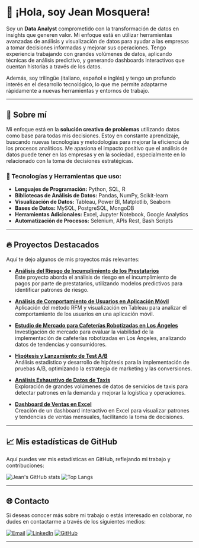 # 👋 ¡Hola, soy Jean Mosquera!

Soy un **Data Analyst** comprometido con la transformación de datos en insights que generen valor. Mi enfoque está en utilizar herramientas avanzadas de análisis y visualización de datos para ayudar a las empresas a tomar decisiones informadas y mejorar sus operaciones. Tengo experiencia trabajando con grandes volúmenes de datos, aplicando técnicas de análisis predictivo, y generando dashboards interactivos que cuentan historias a través de los datos.

Además, soy trilingüe (italiano, español e inglés) y tengo un profundo interés en el desarrollo tecnológico, lo que me permite adaptarme rápidamente a nuevas herramientas y entornos de trabajo.

---

## 🚀 Sobre mí

Mi enfoque está en la **solución creativa de problemas** utilizando datos como base para todas mis decisiones. Estoy en constante aprendizaje, buscando nuevas tecnologías y metodologías para mejorar la eficiencia de los procesos analíticos. Me apasiona el impacto positivo que el análisis de datos puede tener en las empresas y en la sociedad, especialmente en lo relacionado con la toma de decisiones estratégicas.

### 🌟 Tecnologías y Herramientas que uso:
- **Lenguajes de Programación:** Python, SQL, R
- **Bibliotecas de Análisis de Datos:** Pandas, NumPy, Scikit-learn
- **Visualización de Datos:** Tableau, Power BI, Matplotlib, Seaborn
- **Bases de Datos:** MySQL, PostgreSQL, MongoDB
- **Herramientas Adicionales:** Excel, Jupyter Notebook, Google Analytics
- **Automatización de Procesos:** Selenium, APIs Rest, Bash Scripts

---

## 🔥 Proyectos Destacados

Aquí te dejo algunos de mis proyectos más relevantes:

- **[Análisis del Riesgo de Incumplimiento de los Prestatarios](https://github.com/janki0196/-An-lisis-del-riesgo-de-incumplimiento-de-los-prestatarios)**  
  Este proyecto aborda el análisis de riesgo en el incumplimiento de pagos por parte de prestatarios, utilizando modelos predictivos para identificar patrones de riesgo.

- **[Análisis de Comportamiento de Usuarios en Aplicación Móvil](https://github.com/janki0196/An-lisis-de-Comportamiento-de-Usuarios-en-Aplicaci-n-M-vil)**  
  Aplicación del método RFM y visualización en Tableau para analizar el comportamiento de los usuarios en una aplicación móvil.

- **[Estudio de Mercado para Cafeterías Robotizadas en Los Ángeles](https://github.com/janki0196/Estudio-de-Mercado-para-Caf-Robotizado-en-Los-ngeles)**  
  Investigación de mercado para evaluar la viabilidad de la implementación de cafeterías robotizadas en Los Ángeles, analizando datos de tendencias y consumidores.

- **[Hipótesis y Lanzamiento de Test A/B](https://github.com/janki0196/-hip-tesis-lanzar-un-test-A-B)**  
  Análisis estadístico y desarrollo de hipótesis para la implementación de pruebas A/B, optimizando la estrategia de marketing y las conversiones.

- **[Análisis Exhaustivo de Datos de Taxis](https://github.com/janki0196/an-lisis-exhaustivo-de-datos-taxis)**  
  Exploración de grandes volúmenes de datos de servicios de taxis para detectar patrones en la demanda y mejorar la logística y operaciones.

- **[Dashboard de Ventas en Excel](https://github.com/janki0196/excel-dashboard)**  
  Creación de un dashboard interactivo en Excel para visualizar patrones y tendencias de ventas mensuales, facilitando la toma de decisiones.

---

## 📈 Mis estadísticas de GitHub

Aquí puedes ver mis estadísticas en GitHub, reflejando mi trabajo y contribuciones:

![Jean's GitHub stats](https://github-readme-stats.vercel.app/api?username=janki0196&show_icons=true&theme=radical)
![Top Langs](https://github-readme-stats.vercel.app/api/top-langs/?username=janki0196&layout=compact&theme=radical)

---

## 🌐 Contacto

Si deseas conocer más sobre mi trabajo o estás interesado en colaborar, no dudes en contactarme a través de los siguientes medios:

[![Email](https://img.shields.io/badge/Email-D14836?style=for-the-badge&logo=gmail&logoColor=white)](mailto:janki0196@gmail.com)
[![LinkedIn](https://img.shields.io/badge/LinkedIn-blue?style=for-the-badge&logo=linkedin&logoColor=white)](https://www.linkedin.com/in/jean-mosquera-7323977127)
[![GitHub](https://img.shields.io/badge/GitHub-333333?style=for-the-badge&logo=github&logoColor=white)](https://github.com/janki0196)

---
